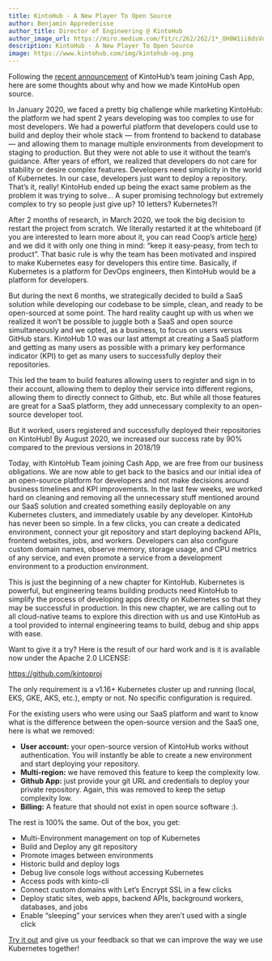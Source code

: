 ```yaml
---
title: KintoHub - A New Player To Open Source
author: Benjamin Apprederisse
author_title: Director of Engineering @ KintoHub
author_image_url: https://miro.medium.com/fit/c/262/262/1*_OH8W1ii8dsVqRyrHZ7iiw.jpeg
description: KintoHub - A New Player To Open Source
image: https://www.kintohub.com/img/kintohub-og.png
---
```


Following the [recent announcement](https://www.kintohub.com/blog/2021/02/12/KintoHub-Team-Joins-Cash-App) of KintoHub’s team joining Cash App, here are some thoughts about why and how we made KintoHub open source.

<!--truncate-->

In January 2020, we faced a pretty big challenge while marketing KintoHub: the platform we had spent 2 years developing was too complex to use for most developers. We had a powerful platform that developers could use to build and deploy their whole stack — from frontend to backend to database — and allowing them to manage multiple environments from development to staging to production. But they were not able to use it without the team‘s guidance.
After years of effort, we realized that developers do not care for stability or desire complex features. Developers need simplicity in the world of Kubernetes. In our case, developers just want to deploy a repository. That’s it, really! KintoHub ended up being the exact same problem as the problem it was trying to solve… A super promising technology but extremely complex to try so people just give up? 10 letters? Kubernetes?!

After 2 months of research, in March 2020, we took the big decision to restart the project from scratch. We literally restarted it at the whiteboard (if you are interested to learn more about it, you can read Coop’s article [here](https://blog.kintohub.com/from-whiteboard-to-surprise-retrospective-600e68f292c7)) and we did it with only one thing in mind: “keep it easy-peasy, from tech to product”. That basic rule is why the team has been motivated and inspired to make Kubernetes easy for developers this entire time. Basically, if Kubernetes is a platform for DevOps engineers, then KintoHub would be a platform for developers.

But during the next 6 months, we strategically decided to build a SaaS solution while developing our codebase to be simple, clean, and ready to be open-sourced at some point. The hard reality caught up with us when we realized it won’t be possible to juggle both a SaaS and open source simultaneously and we opted, as a business, to focus on users versus GitHub stars. KintoHub 1.0 was our last attempt at creating a SaaS platform and getting as many users as possible with a primary key performance indicator (KPI) to get as many users to successfully deploy their repositories.

This led the team to build features allowing users to register and sign in to their account, allowing them to deploy their service into different regions, allowing them to directly connect to Github, etc. But while all those features are great for a SaaS platform, they add unnecessary complexity to an open-source developer tool.

But it worked, users registered and successfully deployed their repositories on KintoHub! By August 2020, we increased our success rate by 90% compared to the previous versions in 2018/19

Today, with KintoHub Team joining Cash App, we are free from our business obligations. We are now able to get back to the basics and our initial idea of an open-source platform for developers and not make decisions around business timelines and KPI improvements. In the last few weeks, we worked hard on cleaning and removing all the unnecessary stuff mentioned around our SaaS solution and created something easily deployable on any Kubernetes clusters, and immediately usable by any developer. KintoHub has never been so simple. In a few clicks, you can create a dedicated environment, connect your git repository and start deploying backend APIs, frontend websites, jobs, and workers. Developers can also configure custom domain names, observe memory, storage usage, and CPU metrics of any service, and even promote a service from a development environment to a production environment.

This is just the beginning of a new chapter for KintoHub. Kubernetes is powerful, but engineering teams building products need KintoHub to simplify the process of developing apps directly on Kubernetes so that they may be successful in production. In this new chapter, we are calling out to all cloud-native teams to explore this direction with us and use KintoHub as a tool provided to internal engineering teams to build, debug and ship apps with ease.

Want to give it a try? Here is the result of our hard work and is it is available now under the Apache 2.0 LICENSE:

https://github.com/kintoproj

The only requirement is a v1.16+ Kubernetes cluster up and running (local, EKS, GKE, AKS, etc.), empty or not. No specific configuration is required.

For the existing users who were using our SaaS platform and want to know what is the difference between the open-source version and the SaaS one, here is what we removed:

- **User account:** your open-source version of KintoHub works without authentication. You will instantly be able to create a new environment and start deploying your repository.
- **Multi-region:** we have removed this feature to keep the complexity low.
- **Github App:** just provide your git URL and credentials to deploy your private repository. Again, this was removed to keep the setup complexity low.
- **Billing:** A feature that should not exist in open source software :).

The rest is 100% the same. Out of the box, you get:

- Multi-Environment management on top of Kubernetes
- Build and Deploy any git repository
- Promote images between environments
- Historic build and deploy logs
- Debug live console logs without accessing Kubernetes
- Access pods with kinto-cli
- Connect custom domains with Let’s Encrypt SSL in a few clicks
- Deploy static sites, web apps, backend APIs, background workers, databases, and jobs
- Enable “sleeping” your services when they aren’t used with a single click

[Try it out](https://www.kintohub.com/getting-started/installation) and give us your feedback so that we can improve the way we use Kubernetes together!
